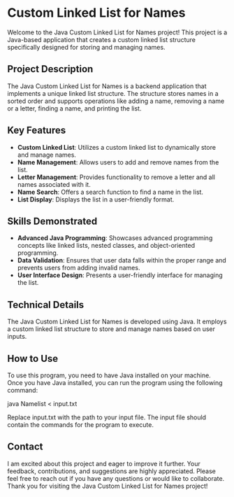 # Custom Linked List for Names

Welcome to the Java Custom Linked List for Names project! This project is a Java-based application that creates a custom linked list structure specifically designed for storing and managing names.

## Project Description

The Java Custom Linked List for Names is a backend application that implements a unique linked list structure. The structure stores names in a sorted order and supports operations like adding a name, removing a name or a letter, finding a name, and printing the list.

## Key Features

- **Custom Linked List**: Utilizes a custom linked list to dynamically store and manage names.
- **Name Management**: Allows users to add and remove names from the list.
- **Letter Management**: Provides functionality to remove a letter and all names associated with it.
- **Name Search**: Offers a search function to find a name in the list.
- **List Display**: Displays the list in a user-friendly format.

## Skills Demonstrated

- **Advanced Java Programming**: Showcases advanced programming concepts like linked lists, nested classes, and object-oriented programming.
- **Data Validation**: Ensures that user data falls within the proper range and prevents users from adding invalid names.
- **User Interface Design**: Presents a user-friendly interface for managing the list.

## Technical Details

The Java Custom Linked List for Names is developed using Java. It employs a custom linked list structure to store and manage names based on user inputs.

## How to Use

To use this program, you need to have Java installed on your machine. Once you have Java installed, you can run the program using the following command:

java Namelist < input.txt

Replace input.txt with the path to your input file. The input file should contain the commands for the program to execute.

## Contact

I am excited about this project and eager to improve it further. Your feedback, contributions, and suggestions are highly appreciated. Please feel free to reach out if you have any questions or would like to collaborate. Thank you for visiting the Java Custom Linked List for Names project!

